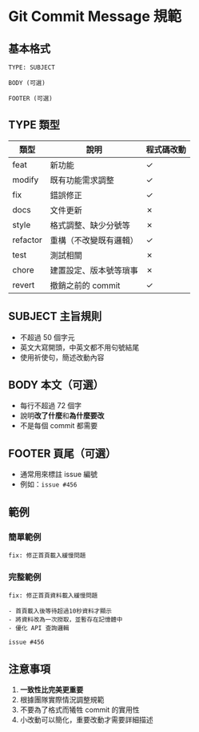 # Git Commit Message 規範

## 基本格式
```
TYPE: SUBJECT

BODY (可選)

FOOTER (可選)
```

## TYPE 類型

| 類型 | 說明 | 程式碼改動 |
|------|------|-----------|
| feat | 新功能 | ✓ |
| modify | 既有功能需求調整 | ✓ |
| fix | 錯誤修正 | ✓ |
| docs | 文件更新 | ✗ |
| style | 格式調整、缺少分號等 | ✗ |
| refactor | 重構（不改變既有邏輯） | ✓ |
| test | 測試相關 | ✗ |
| chore | 建置設定、版本號等瑣事 | ✗ |
| revert | 撤銷之前的 commit | ✓ |

## SUBJECT 主旨規則
- 不超過 50 個字元
- 英文大寫開頭，中英文都不用句號結尾
- 使用祈使句，簡述改動內容

## BODY 本文（可選）
- 每行不超過 72 個字
- 說明**改了什麼**和**為什麼要改**
- 不是每個 commit 都需要

## FOOTER 頁尾（可選）
- 通常用來標註 issue 編號
- 例如：`issue #456`

## 範例

### 簡單範例
```
fix: 修正首頁載入緩慢問題
```

### 完整範例
```
fix: 修正首頁資料載入緩慢問題

- 首頁載入後等待超過10秒資料才顯示
- 將資料改為一次撈取，並暫存在記憶體中
- 優化 API 查詢邏輯

issue #456
```

## 注意事項
1. **一致性比完美更重要**
2. 根據團隊實際情況調整規範
3. 不要為了格式而犧牲 commit 的實用性
4. 小改動可以簡化，重要改動才需要詳細描述